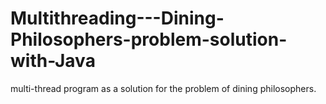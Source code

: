# Multithreading---Dining-Philosophers-problem-solution-with-Java
 multi-thread program as a solution for the problem of dining philosophers.
